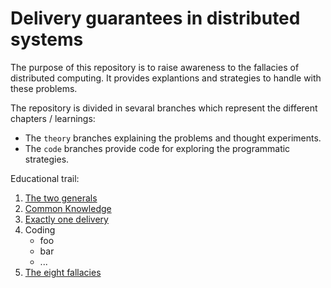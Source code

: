 # Delivery guarantees in distributed systems

The purpose of this repository is to raise awareness to the fallacies of distributed computing. It provides explantions and strategies to handle with these problems.

The repository is divided in sevaral branches which represent the different chapters / learnings:
- The `theory` branches explaining the problems and thought experiments. 
- The `code` branches provide code for exploring the programmatic strategies.

Educational trail:
1. [The two generals](https://github.com/in-der-kothe/exactly-once-semantics/tree/theory/two-generals)
2. [Common Knowledge](https://github.com/in-der-kothe/exactly-once-semantics/tree/theory/common-knowledge)
3. [Exactly one delivery](https://github.com/in-der-kothe/exactly-once-semantics/tree/theory/exactly-once-delivery)
4. Coding
    - foo
    - bar
    - ...
5. [The eight fallacies](https://github.com/in-der-kothe/exactly-once-semantics/tree/theory/fallacies)
